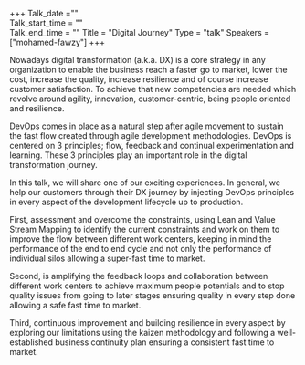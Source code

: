 +++ 
Talk_date =""  
Talk_start_time = ""  
Talk_end_time = "" 
Title = "Digital Journey" 
Type = "talk" 
Speakers = ["mohamed-fawzy"] 
+++

Nowadays digital transformation (a.k.a. DX) is a core strategy in any organization to enable the business reach a faster go to market, lower the cost, increase the quality, increase resilience and of course increase customer satisfaction. To achieve that new competencies are needed which revolve around agility, innovation, customer-centric, being people oriented and resilience. 

DevOps comes in place as a natural step after agile movement to sustain the fast flow created through agile development methodologies. DevOps is centered on 3 principles; flow, feedback and continual experimentation and learning. These 3 principles play an important role in the digital transformation journey. 

In this talk, we will share one of our exciting experiences. In general, we help our customers through their DX journey by injecting DevOps principles in every aspect of the development lifecycle up to production. 

First, assessment and overcome the constraints, using Lean and Value Stream Mapping to identify the current constraints and work on them to improve the flow between different work centers, keeping in mind the performance of the end to end cycle and not only the performance of individual silos allowing a super-fast time to market. 

Second, is amplifying the feedback loops and collaboration between different work centers to achieve maximum people potentials and to stop quality issues from going to later stages ensuring quality in every step done allowing a safe fast time to market. 

Third, continuous improvement and building resilience in every aspect by exploring our limitations using the kaizen methodology and following a well-established business continuity plan ensuring a consistent fast time to market.
